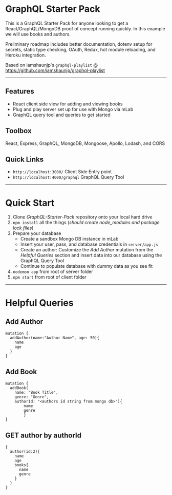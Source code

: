 # GraphQL Starter Pack
This is a GraphQL Starter Pack for anyone looking to get a React/GraphQL/MongoDB proof of concept running quickly. In this example we will use books and authors.

Preliminary roadmap includes better documentation, dotenv setup for secrets, static type checking, OAuth, Redux, hot module reloading, and Heroku integration.

Based on iamshaunjp's `graphql-playlist` @ https://github.com/iamshaunjp/graphql-playlist

* * * 

## Features
* React client side view for adding and viewing books
* Plug and play server set up for use with Mongo via mLab
* GraphQL query tool and queries to get started

## Toolbox
React, Express, GraphQL, MongoDB, Mongoose, Apollo, Lodash, and CORS

## Quick Links
* `http://localhost:3000/` Client Side Entry point
* `http://localhost:4000/graphql` GraphQL Query Tool

* * *

# Quick Start
1. Clone _GraphQL-Starter-Pack_ repository onto your local hard drive
2. `npm install` all the things (_should create node_modules and package lock files_)
3. Prepare your database
    - Create a sandbox Mongo DB instance in mLab
    - Insert your user, pass, and database credentials in `server/app.js`
    - Create an author: Customize the _Add Author_ mutation from the _Helpful Queries_          section and insert data into our database using the GraphQL Query Tool
    - Continue to populate database with dummy data as you see fit
5. `nodemon app` from root of server folder
6. `npm start` from root of client folder

* * *

# Helpful Queries
## Add Author
```
mutation {
  addAuthor(name:"Author Name", age: 50){
    name
    age
  }
}
```

## Add Book
```
mutation {
  addBook(
    name: "Book Title",
    genre: "Genre",
    authorId: "<authors id string from mongo db>"){
  		name
  		genre
		}
}
```

## GET author by authorId
```
{
  author(id:2){
    name
    age
    books{
      name
      genre
    }
  }
}
```

